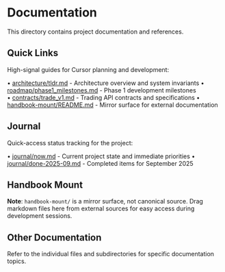 # Documentation

This directory contains project documentation and references.

## Quick Links

High-signal guides for Cursor planning and development:

• [architecture/tldr.md](architecture/tldr.md) - Architecture overview and system invariants
• [roadmap/phase1_milestones.md](roadmap/phase1_milestones.md) - Phase 1 development milestones  
• [contracts/trade_v1.md](contracts/trade_v1.md) - Trading API contracts and specifications
• [handbook-mount/README.md](handbook-mount/README.md) - Mirror surface for external documentation

## Journal

Quick-access status tracking for the project:

• [journal/now.md](journal/now.md) - Current project state and immediate priorities
• [journal/done-2025-09.md](journal/done-2025-09.md) - Completed items for September 2025

## Handbook Mount

**Note**: `handbook-mount/` is a mirror surface, not canonical source. Drag markdown files here from external sources for easy access during development sessions.

## Other Documentation

Refer to the individual files and subdirectories for specific documentation topics.
